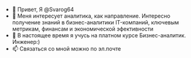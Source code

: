 - 👋 Привет, Я @Svarog64
- 👀 Меня интересует аналитика, как направление. Интересно получение знаний в бизнес-аналитики IT-компаний, ключевым метрикам, финансам и экономической эфективности
- 🌱 В настоящее время я учусь на платном курсе Бизнес-аналитик. Инженер:)
- 📫 Связаться со мной можно по эл.почте

<!---
Svarog64/Svarog64 is a ✨ special ✨ repository because its `README.md` (this file) appears on your GitHub profile.
You can click the Preview link to take a look at your changes.
--->
